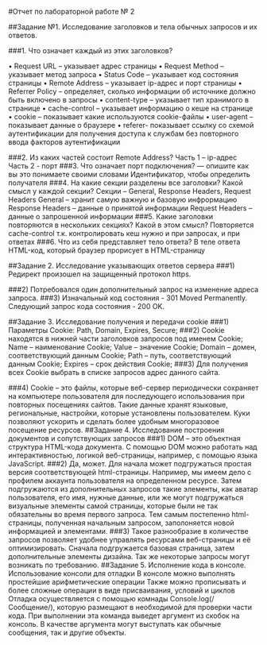 #Отчет по лабораторной работе № 2

##Задание №1. Исследование заголовков и тела обычных запросов и их ответов.


###1.	Что означает каждый из этих заголовков? 

•	Request URL – указывает адрес страницы
•	Request Method – указывает метод запроса
•	Status Code – указывает код состояния страницы 
•	Remote Address – указывает ip-адрес и порт страницы
•	Referrer Policy – определяет, сколько информации об источнике должно быть включено в запросы
•	content-type – указывает тип хранимого в странице
•	cache-control – указывает информацию о кеше на странице
•	cookie – показывает какие используются cookie-файлы
•	user-agent – показывает данные о браузере
•	referer- показывает ссылку со схемой аутентификации для получения доступа к службам без повторного ввода факторов аутентификации

###2.	Из каких частей состоит Remote Address?
Часть 1 – ip-адрес
Часть 2 - порт
###3.	Что означает порт подключения? — опишите как вы это понимаете своими словами
Идентификатор, чтобы определить получателя
###4.	На какие секции разделены все заголовки? Какой смысл у каждой секции?
Секции – General, Response Headers, Request Headers
General – хранит самую важную и базовую инфрормацию
Response Headers – данные о принятой информации
Request Headers – данные о запрошенной информации
###5.	Какие заголовки повторяются в нескольких секциях? Какой в этом смысл? 
Повторяется cache-control т.к. контролировать кеш нужно и при запросах, и при ответах
###6.	Что из себя представляет тело ответа?
В теле ответа HTML-код, который браузер прорисует в HTML-страницу

##Задание 2. Исследование указывающих ответов сервера
###1) Редирект произошел на защищенный протокол https.

###2) Потребовался один дополнительный запрос на изменение адреса запроса.
###3) Изначальный код состояния - 301 Moved Permanently. Следующий запрос кода состояния - 200 OK.
 

##Задание 3. Исследование получения и передачи cookie
###1) Параметры Cookie: Path, Domain, Expires, Secure;
###2) Cookie находятся в нижней части заголовков запросов под именем Cookie;
Name – наименование Cookie;
Value – значение Cookie;
Domain – домен, соответствующий данным Cookie;
Path – путь, соответствующий данным Cookie;
Expires – срок действия Cookie;
###3) Для получения всех Cookie выбрать в списке запросов адрес данного сайта.
 
###4) Cookie – это файлы, которые веб-сервер периодически сохраняет на компьютере пользователя для последующего использования при повторных посещениях сайтов. Такие данные хранят языковые, региональные, настройки, которые установлены пользователем. Куки позволяют ускорить и сделать более удобным многоразовое посещение ресурсов.
##Задание 4. Исследование построения документов и сопутствующих запросов
###1) DOM – это объектная структура HTML-кода документа. С помощью DOM можно работать над интерактивностью, логикой веб-страницы, например, с помощью языка JavaScript.
###2) Да, может. Для начала может подгружаться простая версия соответствующей html-страницы. Например, мы имеем дело с профилем аккаунта пользователя на определенном ресурсе. Затем подгружаются из дополнительных запросов такие элементы, как аватар пользователя, его имя, нужные данные, или же могут подгружаться визуальные элементы самой страницы, которые были не так обязательны во время первого запроса. Тем самым постепенно html-страницы, полученная начальным запросом, заполоняется новой информацией и элементами.
###3) Такое разнообразие в количестве запросов позволяет удобнее управлять ресурсами веб-страницы и её оптимизировать. Сначала подгружается базовая страница, затем дополнительные элементы дизайна. Так же некоторые запросы могут возникать по требованию.
##Задание 5. Исполнение кода в консоле. Использование консоли для отладки
В консоле можно выполнять простейшие арифметические операции
Также можно прописывать и более сложные операции в виде присваивания, условий и циклов
Отладка осуществляется с помощью комнады Console.log(/Сообщение/), которую размещают в необходимой для проверки части кода. При выполнении эта команда выведет аргумент из скобок на консоль. В качестве аргумента могут выступать как обычные сообщения, так и другие объекты.
